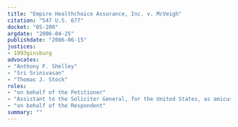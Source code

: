 ```yaml
---
title: "Empire Healthchoice Assurance, Inc. v. McVeigh"
citation: "547 U.S. 677"
docket: "05-200"
argdate: "2006-04-25"
publishdate: "2006-06-15"
justices:
- 1993ginsburg
advocates:
- "Anthony F. Shelley"
- "Sri Srinivasan"
- "Thomas J. Stock"
roles:
- "on behalf of the Petitioner"
- "Assistant to the Solicitor General, for the United States, as amicus curiae, supporting the Petitioner"
- "on behalf of the Respondent"
summary: ""
---
```


